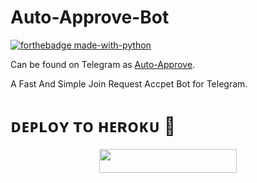 # Auto-Approve-Bot

[![forthebadge made-with-python](http://ForTheBadge.com/images/badges/made-with-python.svg)](https://www.python.org/)

Can be found on Telegram as [Auto-Approve](https://t.me/Ku_Approve_bot).

A Fast And Simple Join Request Accpet Bot for Telegram.

# ᴅᴇᴘʟᴏʏ ᴛᴏ ʜᴇʀᴏᴋᴜ 🚀
<p align="center"><a href="https://heroku.com/deploy?template=https://github.com/Itz-Lakshya/Auto-Approval-Bot"> <img src="https://img.shields.io/badge/Deploy%20To%20Heroku-black?style=for-the-badge&logo=heroku" width="220" height="38.45"/></a></p>
